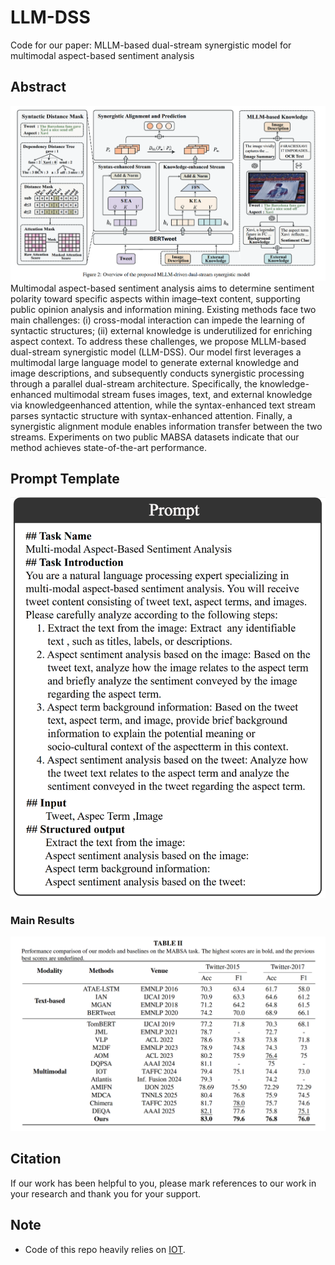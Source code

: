 # 




# LLM-DSS

Code for our paper:
MLLM-based dual-stream synergistic model for multimodal aspect-based sentiment analysis

## Abstract

![模型图](./main.png)Multimodal aspect-based sentiment analysis aims to determine sentiment polarity toward specific aspects within image–text content, supporting public opinion analysis and information mining. Existing methods face two main challenges: (i) cross-modal interaction can impede the learning of syntactic structures; (ii) external knowledge is underutilized for enriching aspect context. To address these challenges, we propose MLLM-based dual-stream synergistic model (LLM-DSS). Our model first leverages a multimodal large language model to generate external knowledge and image descriptions, and subsequently conducts synergistic processing through a parallel dual-stream architecture. Specifically, the knowledge-enhanced multimodal stream fuses images, text, and external knowledge via knowledgeenhanced attention, while the syntax-enhanced text stream parses syntactic structure with syntax-enhanced attention. Finally, a synergistic alignment module enables information transfer between the two streams. Experiments on two public MABSA datasets indicate that our method achieves state-of-the-art performance.



## Prompt Template

![提示词模板](./prompt.png)

### Main Results 

![Result](./result.png)


## Citation

If our work has been helpful to you, please mark references to our work in your research and thank you for your support.

## Note

* Code of this repo heavily relies on [IOT](https://github.com/qlwang25/image2text_conversion).
